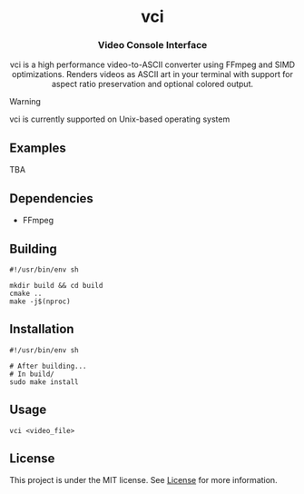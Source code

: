 <div align="center">

vci
====

### Video Console Interface

vci is a high performance video-to-ASCII converter using FFmpeg and SIMD optimizations.
Renders videos as ASCII art in your terminal with support for aspect ratio preservation
and optional colored output.

</div>

> [!WARNING]
> vci is currently supported on Unix-based operating system

## Examples

TBA

## Dependencies

- FFmpeg

## Building

```shell
#!/usr/bin/env sh

mkdir build && cd build
cmake ..
make -j$(nproc)
```

## Installation

```shell
#!/usr/bin/env sh

# After building...
# In build/
sudo make install
```

## Usage

```shell
vci <video_file>
```

## License

This project is under the MIT license. See [License](LICENSE.txt) for more information.